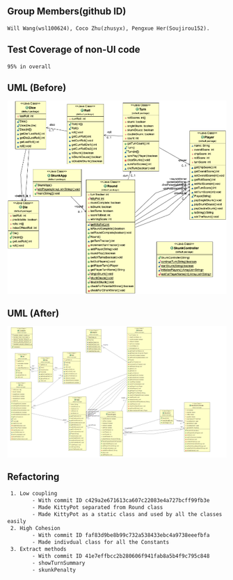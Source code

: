 ## Group Members(github ID)
    Will Wang(wsl100624), Coco Zhu(zhusyx), Pengxue Her(Soujirou152).

## Test Coverage of non-UI code 
    95% in overall 

## UML (Before)
   ![UML-before](SkunkAppUML.png)

## UML (After)   
   ![UML-after](UML-after.png) 

## Refactoring
     1. Low coupling 
            - With commit ID c429a2e671613ca607c22083e4a727bcff99fb3e
            - Made KittyPot separated from Round class
            - Made KittyPot as a static class and used by all the classes easily
     2. High Cohesion
            - With commit ID faf83d9be8b99c732a538433ebc4a9738eeefbfa
            - Made indivdual class for all the Constants
     3. Extract methods
            - With commit ID 41e7effbcc2b280606f941fab8a5b4f9c795c848
            - showTurnSummary
            - skunkPenalty
